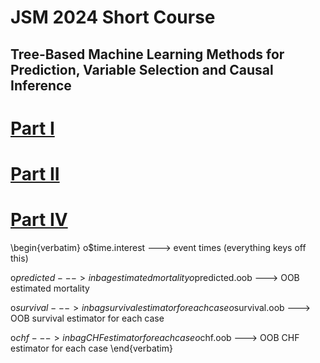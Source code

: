 # JSM 2024 Short Course
## Tree-Based Machine Learning Methods for Prediction, Variable Selection and Causal Inference
# [Part I](https://luminwin.github.io/shortCourse/presentationPartI.html)
# [Part II](https://luminwin.github.io/shortCourse/presentationPartII.html)
# [Part IV](https://luminwin.github.io/shortCourse/presentationPartIV.html)

\begin{verbatim}
o$time.interest --->   event times (everything keys off this)

o$predicted     --->   inbag estimated mortality
o$predicted.oob --->   OOB estimated mortality

o$survival      --->   inbag survival estimator for each case
o$survival.oob  --->   OOB survival estimator for each case

o$chf          --->    inbag CHF estimator for each case
o$chf.oob      --->    OOB CHF estimator for each case
\end{verbatim}
